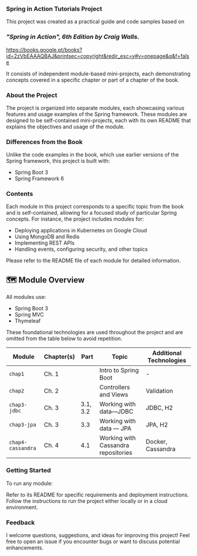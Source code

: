 ### Spring in Action Tutorials Project

This project was created as a practical guide and code samples based on 
### *"Spring in Action", 6th Edition by Craig Walls.* 
https://books.google.pt/books?id=2zVbEAAAQBAJ&printsec=copyright&redir_esc=y#v=onepage&q&f=false

It consists of independent module-based mini-projects, each demonstrating concepts covered in a specific chapter or part of a chapter of the book.

### About the Project
The project is organized into separate modules, 
each showcasing various features and usage examples of the Spring framework. 
These modules are designed to be self-contained mini-projects, 
each with its own README that explains the objectives and usage of the module.

### Differences from the Book
Unlike the code examples in the book, which use earlier versions of the Spring framework, this project is built with:

* Spring Boot 3
* Spring Framework 6

### Contents
Each module in this project corresponds to a specific topic from the book and is self-contained, 
allowing for a focused study of particular Spring concepts. For instance, the project includes modules for:

* Deploying applications in Kubernetes on Google Cloud
* Using MongoDB and Redis
* Implementing REST APIs
* Handling events, configuring security, and other topics

Please refer to the README file of each module for detailed information.


## 🗺 Module Overview

All modules use:

- Spring Boot 3
- Spring MVC
- Thymeleaf

These foundational technologies are used throughout the project and are omitted from the table below to avoid repetition.

| Module            | Chapter(s) | Part     | Topic                                | Additional Technologies |
|-------------------|------------|----------|--------------------------------------|-------------------------|
| `chap1`           | Ch. 1      |          | Intro to Spring Boot                 | -                       |
| `chap2`           | Ch. 2      |          | Controllers and Views                | Validation              |
| `chap3-jdbc`      | Ch. 3      | 3.1, 3.2 | Working with data—JDBC               | JDBC, H2                |
| `chap3-jpa`       | Ch. 3      | 3.3      | Working with data — JPA              | JPA, H2                 |
| `chap4-cassandra` | Ch. 4      | 4.1      | Working with Cassandra repositories  | Docker, Cassandra       |


### Getting Started
To run any module:

Refer to its README for specific requirements and deployment instructions.
Follow the instructions to run the project either locally or in a cloud environment.

### Feedback
I welcome questions, suggestions, and ideas for improving this project! 
Feel free to open an issue if you encounter bugs or want to discuss potential enhancements.
